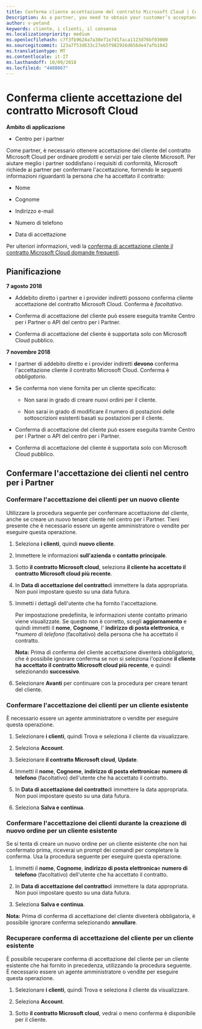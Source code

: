 ```yaml
---
title: Conferma cliente accettazione del contratto Microsoft Cloud | Centro per i partner
Description: As a partner, you need to obtain your customer’s acceptance of the Microsoft Cloud Agreement before you can order Microsoft products and services for that customer. To better help partners meet compliance requirements, Microsoft asks partners to confirm acceptance by providing certain details regarding the person who accepted the agreement.
author: v-petand
keywords: cliente, i clienti, il consenso
ms.localizationpriority: medium
ms.openlocfilehash: c7f3fb9624a7a38e71e7d1faca1123d76bf03000
ms.sourcegitcommit: 123a7f53d633c27eb5f982926d856de47afb1042
ms.translationtype: MT
ms.contentlocale: it-IT
ms.lasthandoff: 10/09/2018
ms.locfileid: "4488867"
---
```

# <a name="confirm-customer-acceptance-of-the-microsoft-cloud-agreement"></a>Conferma cliente accettazione del contratto Microsoft Cloud

**Ambito di applicazione**
-  Centro per i partner

Come partner, è necessario ottenere accettazione del cliente del contratto Microsoft Cloud per ordinare prodotti e servizi per tale cliente Microsoft. Per aiutare meglio i partner soddisfano i requisiti di conformità, Microsoft richiede ai partner per confermare l'accettazione, fornendo le seguenti informazioni riguardanti la persona che ha accettato il contratto: 

-   Nome

-   Cognome

-   Indirizzo e-mail

-   Numero di telefono

-   Data di accettazione

Per ulteriori informazioni, vedi la [conferma di accettazione cliente il contratto Microsoft Cloud domande frequenti](https://docs.microsoft.com/en-us/partner-center/confirm-consent-faq).

## <a name="schedule"></a>Pianificazione

**7 agosto 2018**

-   Addebito diretto i partner e i provider indiretti possono conferma cliente accettazione del contratto Microsoft Cloud. Conferma è *facoltativo*.

-   Conferma di accettazione del cliente può essere eseguita tramite Centro per i Partner o API del centro per i Partner.

-   Conferma di accettazione del cliente è supportata solo con Microsoft Cloud pubblico.


**7 novembre 2018**

-   I partner di addebito diretto e i provider indiretti **devono** conferma l'accettazione cliente il contratto Microsoft Cloud. Conferma è *obbligatorio*.

-   Se conferma non viene fornita per un cliente specificato:

    -   Non sarai in grado di creare nuovi ordini per il cliente.

    -   Non sarai in grado di modificare il numero di postazioni delle sottoscrizioni esistenti basati su postazioni per il cliente.

-   Conferma di accettazione del cliente può essere eseguita tramite Centro per i Partner o API del centro per i Partner.

-   Conferma di accettazione del cliente è supportata solo con Microsoft Cloud pubblico.


## <a name="confirming-customer-acceptance-in-partner-center"></a>Confermare l'accettazione dei clienti nel centro per i Partner

### <a name="confirm-customer-acceptance-for-a-new-customer"></a>Confermare l'accettazione dei clienti per un nuovo cliente

Utilizzare la procedura seguente per confermare accettazione del cliente, anche se creare un nuovo tenant cliente nel centro per i Partner. Tieni presente che è necessario essere un agente amministratore o vendite per eseguire questa operazione. 
1.  Seleziona **i clienti**, quindi **nuovo cliente**.

2.  Immettere le informazioni **sull'azienda** e **contatto principale**.

3.  Sotto **il contratto Microsoft cloud**, seleziona **il cliente ha accettato il contratto Microsoft cloud più recente**. 

4.  In **Data di accettazione del contratto**di immettere la data appropriata. Non puoi impostare questo su una data futura.

5.  Immetti i dettagli dell'utente che ha fornito l'accettazione. 

    Per impostazione predefinita, le informazioni utente contatto primario viene visualizzate. Se questo non è corretto, scegli **aggiornamento** e quindi immetti il **nome**, **Cognome**, l' **indirizzo di posta elettronica**, e **numero di telefono* (facoltativo) della persona che ha accettato il contratto.

    **Nota:** Prima di conferma del cliente accettazione diventerà obbligatorio, che è possibile ignorare conferma se non si seleziona l'opzione **il cliente ha accettato il contratto Microsoft cloud più recente**, e quindi selezionando **successivo**.

6.  Selezionare **Avanti** per continuare con la procedura per creare tenant del cliente.

### <a name="confirm-customer-acceptance-for-an-existing-customer"></a>Confermare l'accettazione dei clienti per un cliente esistente

È necessario essere un agente amministratore o vendite per eseguire questa operazione. 

1.  Selezionare **i clienti**, quindi Trova e seleziona il cliente da visualizzare. 

2.  Seleziona **Account**.

3.  Selezionare **il contratto Microsoft cloud**, **Update**.

4.  Immetti il **nome**, **Cognome**, **indirizzo di posta elettronica**e **numero di telefono** (facoltativo) dell'utente che ha accettato il contratto.

5.  In **Data di accettazione del contratto**di immettere la data appropriata. Non puoi impostare questo su una data futura.

6.  Seleziona **Salva e continua**.

### <a name="confirm-customer-acceptance-while-creating-new-order-for-an-existing-customer"></a>Confermare l'accettazione dei clienti durante la creazione di nuovo ordine per un cliente esistente

Se si tenta di creare un nuovo ordine per un cliente esistente che non hai confermato prima, riceverai un prompt dei comandi per completare la conferma. Usa la procedura seguente per eseguire questa operazione. 

1.  Immetti il **nome**, **Cognome**, **indirizzo di posta elettronica**e **numero di telefono** (facoltativo) dell'utente che ha accettato il contratto.

2.  In **Data di accettazione del contratto**di immettere la data appropriata. Non puoi impostare questo su una data futura.

3.  Seleziona **Salva e continua**.

**Nota:** Prima di conferma di accettazione del cliente diventerà obbligatoria, è possibile ignorare conferma selezionando **annullare**.

### <a name="retrieve-confirmation-of-customer-acceptance-for-an-existing-customer"></a>Recuperare conferma di accettazione del cliente per un cliente esistente

È possibile recuperare conferma di accettazione del cliente per un cliente esistente che hai fornito in precedenza, utilizzando la procedura seguente. È necessario essere un agente amministratore o vendite per eseguire questa operazione. 

1.  Selezionare **i clienti**, quindi Trova e seleziona il cliente da visualizzare. 

2.  Seleziona **Account**.

3.  Sotto **il contratto Microsoft cloud**, vedrai o meno conferma è disponibile per il cliente.

